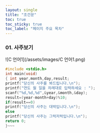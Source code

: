```yaml
---
layout: single
title: "조건문" 
toc: true
toc_sticky: true
toc_label: "페이지 주요 목차"
---
```

### 01. 사주보기
![C 언어1](/assets/images/C 언어1.png)
~~~c
#include <stdio.h>
int main(void)
{ int year,month,day,result;
printf("당신의 사주를 봐드립니다.\n");
printf("연도 월 일을 차례대로 입력하세요 : ");
scanf("%d,%d,%d",&year,&month,&day);
result=(year-month+day)%10;
if(result==0)
printf("당신의 사주는 대박입니다.\n");
else
printf("당신의 사주는 그럭저럭입니다.\n");
return 0;
}~~~
